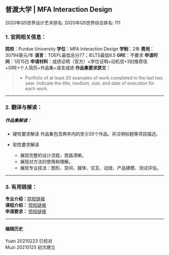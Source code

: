 ## 普渡大学 | MFA Interaction Design

2020年QS世界设计艺术排名:
2020年QS世界综合排名: 111

### 1. 官网相关信息：

**院校**：Purdue University
**学位**：MFA Interaction Design
**学制**：2年
**费用**：30794美元/年
**语言**：TOEFL最低总分77；IELTS最低6.5
**GRE**：不要求
**申请时间**：1月15日
**申请材料**：成绩证明（官方）+学位证明+动机信+3封推荐信+GRE+个人简历+作品集+语言成绩
**作品集要求原文：**

> - Portfolio of at least 20 examples of work completed in the last two year. Indicate the title, medium, size, and date of execution for each work.


---

### 2. 翻译与解读：

##### 作品集解读：
- 硬性要求解读
作品集包含两年内的至少20个作品。并注明标题等项目描述。

- 软性要求解读
  - 展现完整的设计流程，思路清晰。
  - 展现对方法的使用和理解。
  - 展现专业技法：图形、空间、媒体、交互、动效、产品建模、测试评估。



---

### 3. 有用链接：

**专业介绍：**[院校链接](https://cla.purdue.edu/academic/rueffschool/ad/industrial/index.html)  
**课程介绍：** [院校链接](https://www.cla.purdue.edu/academic/rueffschool/ad/industrial/Courses.html)  
**申请要求：** [院校链接](https://www.cla.purdue.edu/academic/rueffschool/ad/mfa/apply.html)


---


#### 编辑历史
Yuan 20210223 已校对  
Muzi 20210125 初次建立
